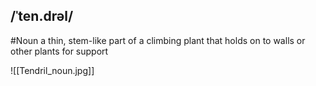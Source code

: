 ## /ˈten.drəl/  
#Noun
a thin, stem-like part of a climbing plant that holds on to walls or other plants for support

![[Tendril_noun.jpg]]